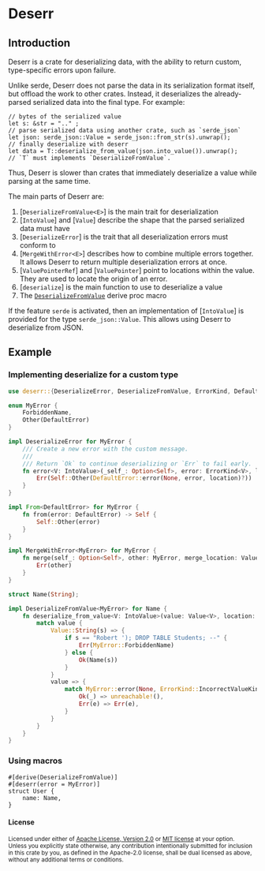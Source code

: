 # Deserr

## Introduction

Deserr is a crate for deserializing data, with the ability to return
custom, type-specific errors upon failure.

Unlike serde, Deserr does not parse the data in its serialization format itself,
but offload the work to other crates. Instead, it deserializes
the already-parsed serialized data into the final type. For example:

```rust,ignore
// bytes of the serialized value
let s: &str = ".." ;
// parse serialized data using another crate, such as `serde_json`
let json: serde_json::Value = serde_json::from_str(s).unwrap();
// finally deserialize with deserr
let data = T::deserialize_from_value(json.into_value()).unwrap();
// `T` must implements `DeserializeFromValue`.
```

Thus, Deserr is slower than crates that immediately deserialize a value while
parsing at the same time.

The main parts of Deserr are:
1. [`DeserializeFromValue<E>`] is the main trait for deserialization
2. [`IntoValue`] and [`Value`] describe the shape that the parsed serialized data must have
3. [`DeserializeError`] is the trait that all deserialization errors must conform to
4. [`MergeWithError<E>`] describes how to combine multiple errors together. It allows Deserr
to return multiple deserialization errors at once.
5. [`ValuePointerRef`] and [`ValuePointer`] point to locations within the value. They are
used to locate the origin of an error.
6. [`deserialize`] is the main function to use to deserialize a value
7. The [`DeserializeFromValue`](derive@DeserializeFromValue) derive proc macro

If the feature `serde` is activated, then an implementation of [`IntoValue`] is provided
for the type `serde_json::Value`. This allows using Deserr to deserialize from JSON.

## Example

### Implementing deserialize for a custom type
```rust
use deserr::{DeserializeError, DeserializeFromValue, ErrorKind, DefaultError, Value, ValueKind, IntoValue, MergeWithError, ValuePointerRef, ValuePointer};

enum MyError {
    ForbiddenName,
    Other(DefaultError)
}

impl DeserializeError for MyError {
    /// Create a new error with the custom message.
    ///
    /// Return `Ok` to continue deserializing or `Err` to fail early.
    fn error<V: IntoValue>(_self_: Option<Self>, error: ErrorKind<V>, location: ValuePointerRef) -> Result<Self, Self> {
        Err(Self::Other(DefaultError::error(None, error, location)?))
    }
}

impl From<DefaultError> for MyError {
    fn from(error: DefaultError) -> Self {
        Self::Other(error)
    }
}

impl MergeWithError<MyError> for MyError {
    fn merge(self_: Option<Self>, other: MyError, merge_location: ValuePointerRef) -> Result<Self, Self> {
        Err(other)
    }
}

struct Name(String);

impl DeserializeFromValue<MyError> for Name {
    fn deserialize_from_value<V: IntoValue>(value: Value<V>, location: ValuePointerRef) -> Result<Self, MyError> {
        match value {
            Value::String(s) => {
                if s == "Robert '); DROP TABLE Students; --" {
                    Err(MyError::ForbiddenName)
                } else {
                    Ok(Name(s))
                }
            }
            value => {
                match MyError::error(None, ErrorKind::IncorrectValueKind { actual: value, accepted: &[ValueKind::String] }, location) {
                    Ok(_) => unreachable!(),
                    Err(e) => Err(e),
                }
            }
        }
    }
}
```

### Using macros

```rust,ignore
#[derive(DeserializeFromValue)]
#[deserr(error = MyError)]
struct User {
	name: Name,
}
```

#### License

<sup>
Licensed under either of <a href="LICENSE-APACHE">Apache License, Version
2.0</a> or <a href="LICENSE-MIT">MIT license</a> at your option.
</sup>

<br>

<sub>
Unless you explicitly state otherwise, any contribution intentionally submitted
for inclusion in this crate by you, as defined in the Apache-2.0 license, shall
be dual licensed as above, without any additional terms or conditions.
</sub>
